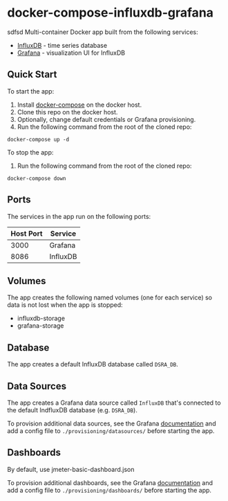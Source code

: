 # docker-compose-influxdb-grafana
sdfsd
Multi-container Docker app built from the following services:

* [InfluxDB](https://github.com/influxdata/influxdb) - time series database
* [Grafana](https://github.com/grafana/grafana) - visualization UI for InfluxDB

## Quick Start

To start the app:

1. Install [docker-compose](https://docs.docker.com/compose/install/) on the docker host.
1. Clone this repo on the docker host.
1. Optionally, change default credentials or Grafana provisioning.
1. Run the following command from the root of the cloned repo:
```
docker-compose up -d
```

To stop the app:

1. Run the following command from the root of the cloned repo:
```
docker-compose down
```

## Ports

The services in the app run on the following ports:

| Host Port | Service |
| - | - |
| 3000 | Grafana |
| 8086 | InfluxDB |

## Volumes

The app creates the following named volumes (one for each service) so data is not lost when the app is stopped:

* influxdb-storage
* grafana-storage


## Database

The app creates a default InfluxDB database called `DSRA_DB`.

## Data Sources

The app creates a Grafana data source called `InfluxDB` that's connected to the default IndfluxDB database (e.g. `DSRA_DB`).

To provision additional data sources, see the Grafana [documentation](http://docs.grafana.org/administration/provisioning/#datasources) and add a config file to `./provisioning/datasources/` before starting the app.

## Dashboards

By default, use jmeter-basic-dashboard.json

To provision additional dashboards, see the Grafana [documentation](http://docs.grafana.org/administration/provisioning/#dashboards) and add a config file to `./provisioning/dashboards/` before starting the app.
